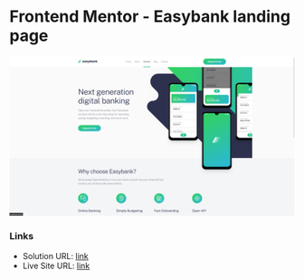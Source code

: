 # Frontend Mentor - Easybank landing page

![Design preview for the Easybank landing page coding challenge](./screenshot.jpg)

### Links

- Solution URL: [link](https://github.com/13NOONE37/easybank-landing-page)
- Live Site URL: [link](https://13noone37.github.io/easybank-landing-page/)
